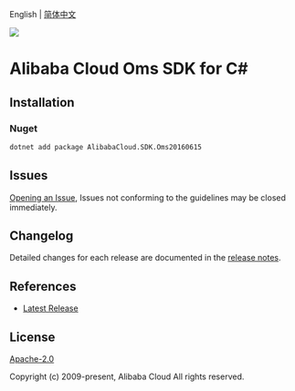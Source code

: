 English | [简体中文](README-CN.md)

![](https://aliyunsdk-pages.alicdn.com/icons/AlibabaCloud.svg)

# Alibaba Cloud Oms SDK for C#

## Installation

### Nuget

```bash
dotnet add package AlibabaCloud.SDK.Oms20160615
```

## Issues

[Opening an Issue](https://github.com/aliyun/alibabacloud-csharp-sdk/issues/new), Issues not conforming to the guidelines may be closed immediately.

## Changelog

Detailed changes for each release are documented in the [release notes](./ChangeLog.md).

## References

* [Latest Release](https://github.com/aliyun/alibabacloud-csharp-sdk/)

## License

[Apache-2.0](http://www.apache.org/licenses/LICENSE-2.0)

Copyright (c) 2009-present, Alibaba Cloud All rights reserved.
